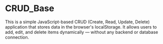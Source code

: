# CRUD_Base
This is a simple JavaScript-based CRUD (Create, Read, Update, Delete) application that stores data in the browser's localStorage. It allows users to add, edit, and delete items dynamically — without any backend or database connection.

